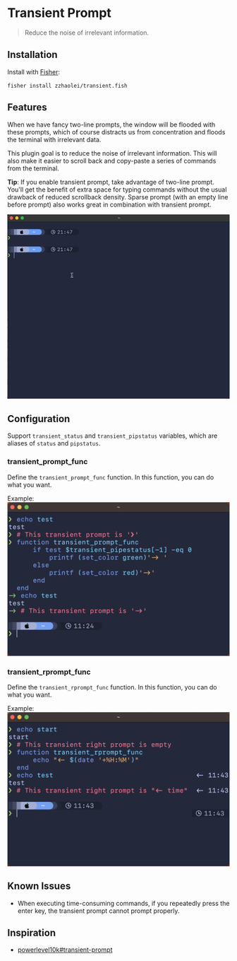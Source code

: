 # Transient Prompt
> Reduce the noise of irrelevant information.

## Installation
Install with [Fisher](https://github.com/jorgebucaran/fisher):
```fish
fisher install zzhaolei/transient.fish
```

## Features

When we have fancy two-line prompts, the window will be flooded with these prompts, which of course distracts us from concentration and floods the terminal with irrelevant data.

This plugin goal is to reduce the noise of irrelevant information. This will also make it easier to scroll back and copy-paste a series of commands from the terminal.

**Tip**: If you enable transient prompt, take advantage of two-line prompt. You'll get the benefit of extra space for typing commands without the usual drawback of reduced scrollback density. Sparse prompt (with an empty line before prompt) also works great in combination with transient prompt.

![Transient Prompt](./media/transient.gif)



## Configuration

Support `transient_status` and `transient_pipstatus` variables, which are aliases of `status` and `pipstatus`.

### transient_prompt_func
Define the `transient_prompt_func` function. In this function, you can do what you want.

Example:
![transient_prompt_func](./media/transient_prompt_func.png)

### transient_rprompt_func
Define the `transient_rprompt_func` function. In this function, you can do what you want.

Example:
 ![transient_prompt_func](./media/transient_rprompt_func.png)

## Known Issues
 - When executing time-consuming commands, if you repeatedly press the enter key, the transient prompt cannot prompt properly.

## Inspiration
 - [powerlevel10k#transient-prompt](https://github.com/romkatv/powerlevel10k#transient-prompt)
